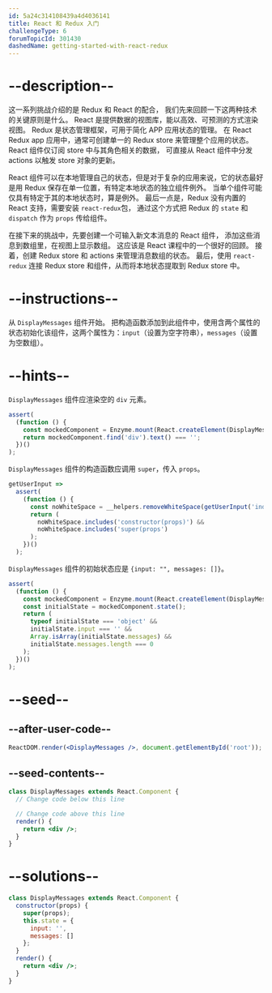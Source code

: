 ```yaml
---
id: 5a24c314108439a4d4036141
title: React 和 Redux 入门
challengeType: 6
forumTopicId: 301430
dashedName: getting-started-with-react-redux
---
```


# --description--

这一系列挑战介绍的是 Redux 和 React 的配合， 我们先来回顾一下这两种技术的关键原则是什么。 React 是提供数据的视图库，能以高效、可预测的方式渲染视图。 Redux 是状态管理框架，可用于简化 APP 应用状态的管理。 在 React Redux app 应用中，通常可创建单一的 Redux store 来管理整个应用的状态。 React 组件仅订阅 store 中与其角色相关的数据， 可直接从 React 组件中分发 actions 以触发 store 对象的更新。

React 组件可以在本地管理自己的状态，但是对于复杂的应用来说，它的状态最好是用 Redux 保存在单一位置，有特定本地状态的独立组件例外。 当单个组件可能仅具有特定于其的本地状态时，算是例外。 最后一点是，Redux 没有内置的 React 支持，需要安装 `react-redux`包， 通过这个方式把 Redux 的 `state` 和 `dispatch` 作为 `props` 传给组件。

在接下来的挑战中，先要创建一个可输入新文本消息的 React 组件， 添加这些消息到数组里，在视图上显示数组。 这应该是 React 课程中的一个很好的回顾。 接着，创建 Redux store 和 actions 来管理消息数组的状态。 最后，使用 `react-redux` 连接 Redux store 和组件，从而将本地状态提取到 Redux store 中。

# --instructions--

从 `DisplayMessages` 组件开始。 把构造函数添加到此组件中，使用含两个属性的状态初始化该组件，这两个属性为：`input`（设置为空字符串），`messages`（设置为空数组）。

# --hints--

`DisplayMessages` 组件应渲染空的 `div` 元素。

```js
assert(
  (function () {
    const mockedComponent = Enzyme.mount(React.createElement(DisplayMessages));
    return mockedComponent.find('div').text() === '';
  })()
);
```

`DisplayMessages` 组件的构造函数应调用 `super`，传入 `props`。

```js
getUserInput =>
  assert(
    (function () {
      const noWhiteSpace = __helpers.removeWhiteSpace(getUserInput('index'));
      return (
        noWhiteSpace.includes('constructor(props)') &&
        noWhiteSpace.includes('super(props')
      );
    })()
  );
```

`DisplayMessages` 组件的初始状态应是 `{input: "", messages: []}`。

```js
assert(
  (function () {
    const mockedComponent = Enzyme.mount(React.createElement(DisplayMessages));
    const initialState = mockedComponent.state();
    return (
      typeof initialState === 'object' &&
      initialState.input === '' &&
      Array.isArray(initialState.messages) &&
      initialState.messages.length === 0
    );
  })()
);
```

# --seed--

## --after-user-code--

```jsx
ReactDOM.render(<DisplayMessages />, document.getElementById('root'));
```

## --seed-contents--

```jsx
class DisplayMessages extends React.Component {
  // Change code below this line

  // Change code above this line
  render() {
    return <div />;
  }
}
```

# --solutions--

```jsx
class DisplayMessages extends React.Component {
  constructor(props) {
    super(props);
    this.state = {
      input: '',
      messages: []
    };
  }
  render() {
    return <div />;
  }
}
```

